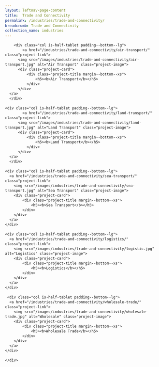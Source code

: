 ```yaml
---
layout: leftnav-page-content
title:  Trade and Connectivity
permalink: /industries/trade-and-connectivity/
breadcrumb: Trade and Connectivity
collection_name: industries
---
```


<div>
	<div class="row is-multiline">

		<div class="col is-half-tablet padding--bottom--lg">
			<a href="/industries/trade-and-connectivity/air-transport/" class="project-link">
	      <img src="/images/industries/trade-and-connectivity/air-transport.jpg" alt="Air Transport" class="project-image">
	      <div class="project-card">
	          <div class="project-title margin--bottom--xs">
	              <h5><b>Air Transport</b></h5>
	          </div>
	      </div>
      </a>
	  </div>

    <div class="col is-half-tablet padding--bottom--lg">
			<a href="/industries/trade-and-connectivity/land-transport/" class="project-link">
	      <img src="/images/industries/trade-and-connectivity/land-transport.jpg" alt="Land Transport" class="project-image">
	      <div class="project-card">
	          <div class="project-title margin--bottom--xs">
	              <h5><b>Land Transport</b></h5>
	          </div>
	      </div>
      </a>
	  </div>

    <div class="col is-half-tablet padding--bottom--lg">
      <a href="/industries/trade-and-connectivity/sea-transport/" class="project-link">
        <img src="/images/industries/trade-and-connectivity/sea-transport.jpg" alt="Sea Transport" class="project-image">
        <div class="project-card">
            <div class="project-title margin--bottom--xs">
                <h5><b>Sea Transport</b></h5>
            </div>
        </div>
      </a>
    </div>

    <div class="col is-half-tablet padding--bottom--lg">
      <a href="/industries/trade-and-connectivity/logistics/" class="project-link">
        <img src="/images/industries/trade-and-connectivity/logistic.jpg" alt="Logistics" class="project-image">
        <div class="project-card">
            <div class="project-title margin--bottom--xs">
                <h5><b>Logistics</b></h5>
            </div>
        </div>
      </a>
    </div>

     <div class="col is-half-tablet padding--bottom--lg">
      <a href="/industries/trade-and-connectivity/wholesale-trade/" class="project-link">
        <img src="/images/industries/trade-and-connectivity/wholesale-trade.jpg" alt="Wholesale" class="project-image">
        <div class="project-card">
            <div class="project-title margin--bottom--xs">
                <h5><b>Wholesale Trade</b></h5>
            </div>
        </div>
      </a>
    </div>

    </div>
</div>
